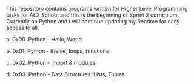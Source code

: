 This repository contains programs written for Higher Level Programming tasks for ALX School and this is the beginning of Sprint 2 curriculum. 
Currently on Python and I will continue updating my Readme for easy access to all.

a.  0x00. Python - Hello, World 

b.  0x01. Python - if/else, loops, functions

c.  0x02. Python - import & modules

d.  0x03. Python - Data Structures: Lists, Tuples
